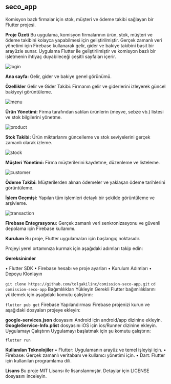 ## seco_app
Komisyon bazlı firmalar için stok, müşteri ve ödeme takibi sağlayan bir Flutter projesi.

**Proje Özeti**
Bu uygulama, komisyon firmalarının ürün, stok, müşteri ve ödeme takibini kolayca yapabilmesi için geliştirilmiştir. Gerçek zamanlı veri yönetimi için Firebase kullanarak gelir, gider ve bakiye takibini basit bir arayüzle sunar. Uygulama Flutter ile geliştirilmiştir ve komisyon bazlı bir işletmenin ihtiyaç duyabileceği çeşitli sayfaları içerir.

![login](https://github.com/user-attachments/assets/107e19b1-e672-476f-b5f2-6b3343b506ec)

**Ana sayfa:** Gelir, gider ve bakiye genel görünümü.

**Özellikler**
Gelir ve Gider Takibi: Firmanın gelir ve giderlerini izleyerek güncel bakiyeyi görüntüleme.


![menu](https://github.com/user-attachments/assets/e03c9039-b0ef-4b8e-9323-198944a8eefa)


**Ürün Yönetimi:** Firma tarafından satılan ürünlerin (meyve, sebze vb.) listesi ve stok bilgilerini yönetme.

![product](https://github.com/user-attachments/assets/4848e4ca-0be6-4356-b3f0-357b3a1dfbc3)




**Stok Takibi:** Ürün miktarlarını güncelleme ve stok seviyelerini gerçek zamanlı olarak izleme.

![stock](https://github.com/user-attachments/assets/c04d5558-afb7-4c92-b3a5-6bb9ee973a72)

**Müşteri Yönetimi:** Firma müşterilerini kaydetme, düzenleme ve listeleme.


![customer](https://github.com/user-attachments/assets/da5453fb-c4ef-46a7-8cd1-41058c3ba485)


**Ödeme Takibi:** Müşterilerden alınan ödemeler ve yaklaşan ödeme tarihlerini görüntüleme.


**İşlem Geçmişi:** Yapılan tüm işlemleri detaylı bir şekilde görüntüleme ve arşivleme.


![transaction](https://github.com/user-attachments/assets/7a581afe-3b45-479e-b74a-30a2621a28d9)

**Firebase Entegrasyonu:** Gerçek zamanlı veri senkronizasyonu ve güvenli depolama için Firebase kullanımı.

**Kurulum**
Bu proje, Flutter uygulamaları için başlangıç noktasıdır.

Projeyi yerel ortamınıza kurmak için aşağıdaki adımları takip edin:

**Gereksinimler**

• Flutter SDK
• Firebase hesabı ve proje ayarları
• Kurulum Adımları
• Depoyu Klonlayın


```git clone https://github.com/tolgakilinc/comission-seco-app.git```
```cd comission-seco-app```
Bağımlılıkları Yükleyin Gerekli Flutter bağımlılıklarını yüklemek için aşağıdaki komutu çalıştırın:


```flutter pub get```
Firebase Yapılandırması Firebase projenizi kurun ve aşağıdaki dosyaları projeye ekleyin:

**google-services.json** dosyasını Android için android/app dizinine ekleyin.
**GoogleService-Info.plist** dosyasını iOS için ios/Runner dizinine ekleyin.
Uygulamayı Çalıştırın Uygulamayı başlatmak için şu komutu çalıştırın:

```flutter run```

**Kullanılan Teknolojiler**
• Flutter: Uygulamanın arayüz ve temel işleyişi için.
• Firebase: Gerçek zamanlı veritabanı ve kullanıcı yönetimi için.
• Dart: Flutter için kullanılan programlama dili.

**Lisans**
Bu proje MIT Lisansı ile lisanslanmıştır. Detaylar için LICENSE dosyasını inceleyin.
